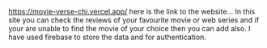 https://movie-verse-chi.vercel.app/ here is the link to the website...
In this site you can check the reviews of your favourite movie or web series and if your are unable to find the movie of your choice then you can add also.
I have used firebase to store the data and for authentication.

